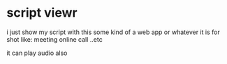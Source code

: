 # script viewr

i just show my script with this some kind of a web app or whatever it is 
for shot like:
meeting 
online call ..etc

it can play audio also

